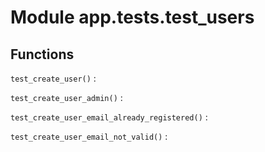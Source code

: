Module app.tests.test_users
===========================

Functions
---------

    
`test_create_user()`
:   

    
`test_create_user_admin()`
:   

    
`test_create_user_email_already_registered()`
:   

    
`test_create_user_email_not_valid()`
: